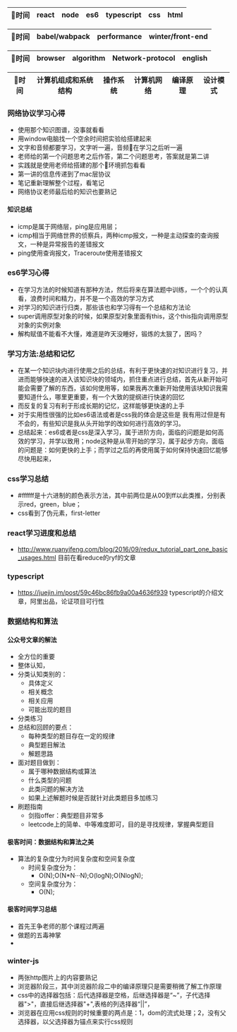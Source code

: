 |时间|react|node|es6|typescript|css|html|
| :--:| :-- | :--:|  :-- | :--:|  :-- | :--:| 


|时间|babel/wabpack|performance|winter/front-end|
| :--:| :-----------: | :-----------: | :-----------:  |


|时间| browser | algorithm | Network-protocol | english |
| :--:| :-----: | :-------: | :--------------: | :-----: |  


|时间| 计算机组成和系统结构 | 操作系统 | 计算机网络 | 编译原理 |设计模式|
| :--:| :-----: | :-------: | :--------------: | :-----: |  :-----: |  


### 网络协议学习心得
- 使用那个知识图谱，没事就看看
- 用window电脑找一个空余时间把实验给搭建起来
- 文字和音频都要学习，文字听一遍，音频在学习之后听一遍
- 老师给的第一个问题思考之后作答，第二个问题思考，答案就是第二讲
- 实践就是使用老师给搭建的那个环境抓包看看
- 第一讲的信息传递到了mac层协议
- 笔记重新理解整个过程，看笔记
- 网络协议老师最后给的知识也要熟记
#### 知识总结
- icmp是属于网络层，ping是应用层；
- icmp相当于网络世界的侦察兵，两种icmp报文，一种是主动探查的查询报文，一种是异常报告的差错报文
- ping使用查询报文，Traceroute使用差错报文

### es6学习心得
- 在学习方法的时候知道有那种方法，然后将来在算法题中训练，一个个的认真看，浪费时间和精力，并不是一个高效的学习方式
- 对学习的知识进行归类，那些该也和学习得有一个总结和方法论
- super调用原型对象的时候，如果原型对象里面有this，这个this指向调用原型对象的实例对象
- 解构赋值不能看不大懂，难道是昨天没睡好，锻炼的太狠了，困吗？

### 学习方法:总结和记忆
- 在某一个知识块内进行使用之后的总结，有利于更快速的对知识进行复习，并进而能够快速的进入该知识块的领域内，抓住重点进行总结，首先从新开始可能会需要了解的东西，该如何使用等，如果我再次重新开始使用该块知识我需要知道什么，哪里更重要，有一个大致的提纲进行快速的回忆
- 而反复的复习有利于形成长期的记忆，这样能够更快速的上手
- 对于实用性很强的比如es6语法或者是css我的体会是这些是 我有用过但是有不会的，有些知识是我从头开始学的改如何进行高效的学习。
- 总结起来：es6或者是css是深入学习，属于进阶方向，面临的问题是如何高效的学习，并学以致用；node这种是从零开始的学习，属于起步方向，面临的问题是：如何更快的上手；而学过之后的再使用属于如何保持快速回忆能够尽快用起来，
### css学习总结
- #ffffff是十六进制的颜色表示方法，其中前两位是从00到ff以此类推，分别表示red，green，blue；
- css看到了伪元素，first-letter

### react学习进度和总结
- http://www.ruanyifeng.com/blog/2016/09/redux_tutorial_part_one_basic_usages.html   目前在看reduce的ryf的文章

### typescript 
- https://juejin.im/post/59c46bc86fb9a00a4636f939 typescript的介绍文章，阿里出品，论证项目可行性


###  数据结构和算法
#### 公众号文章的解法
- 全方位的重要
- 整体认知，
- 分类认知类别的：
  + 具体定义
  + 相关概念
  + 相关应用
  + 可能出现的题目
- 分类练习
- 总结和回顾的要点：
  + 每种类型的题目存在一定的规律
  + 典型题目解法
  + 解题思路
- 面对题目做到：
  + 属于哪种数据结构或算法
  + 什么类型的问题
  + 此类问题的解决方法
  + 如果上述解题时候是否就针对此类题目多加练习
- 刷题指南
  + 剑指offer：典型题目非常多
  + leetcode上的简单、中等难度即可，目的是寻找规律，掌握典型题目 
#### 极客时间：数据结构和算法之美
- 算法的复杂度分为时间复杂度和空间复杂度
  + 时间复杂度分为：
    * O(N);O(N*N···N);O(logN);O(NlogN);
  + 空间复杂度分为：
    * O(N);
#### 极客时间学习总结
- 首先王争老师的那个课程过两遍
- 做题的五毒神掌
- 
  
### winter-js
- 两张http图片上的内容要熟记
- 浏览器阶段三，其中浏览器阶段二中的编译原理只是需要稍微了解工作原理
- css中的选择器包括：后代选择器是空格，后继选择器是“~”，子代选择器">"，直接后继选择器"+",表格的列选择器“||”，
- 浏览器在应用css规则的时候重要的两点是：1，dom的流式处理；2，没有父选择器，以父选择器为锚点来实行css规则